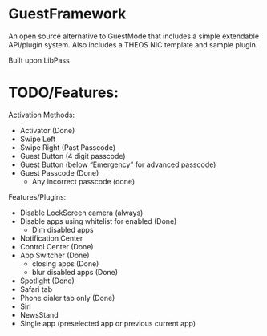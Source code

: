 GuestFramework
==============

An open source alternative to GuestMode that includes a simple extendable API/plugin system.
Also includes a THEOS NIC template and sample plugin. 


Built upon LibPass

TODO/Features:
==============

Activation Methods:
- Activator (Done)
- Swipe Left 
- Swipe Right (Past Passcode)
- Guest Button (4 digit passcode)
- Guest Button (below “Emergency” for advanced passcode)
- Guest Passcode (Done)
   - Any incorrect passcode (done)


Features/Plugins:
- Disable LockScreen camera (always)
- Disable apps using whitelist for enabled (Done)
  - Dim disabled apps
- Notification Center
- Control Center (Done)
- App Switcher (Done)
  - closing apps (Done)
  - blur disabled apps (Done)
- Spotlight (Done)
- Safari tab
- Phone dialer tab only (Done)
- Siri
- NewsStand
- Single app (preselected app or previous current app)
